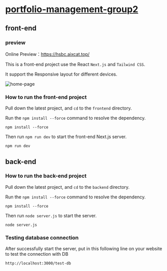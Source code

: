 # [portfolio-management-group2](https://hsbc.aixcat.top/)

## front-end

### preview

Online Preview：https://hsbc.aixcat.top/

This is a front-end project use the React `Next.js` and `Tailwind CSS`.

It support the Responsive layout for different devices.

![home-page](https://pic.aixcat.top/file/1753718811267_image.png)

### How to run the front-end project

Pull down the latest project, and `cd` to the `frontend` directory.

Run the `npm install --force` command to resolve the dependency.

```
npm install --force
```

Then run `npm run dev` to start the front-end Next.js server.

```
npm run dev
```

## back-end

### How to run the back-end project

Pull down the latest project, and `cd` to the `backend` directory.

Run the `npm install --force` command to resolve the dependency.

```
npm install --force
```

Then run `node server.js` to start the server.

```
node server.js
```

### Testing database connection

After successfully start the server, put in this following line on your website to test the connection with DB

```
http://localhost:3000/test-db
```

